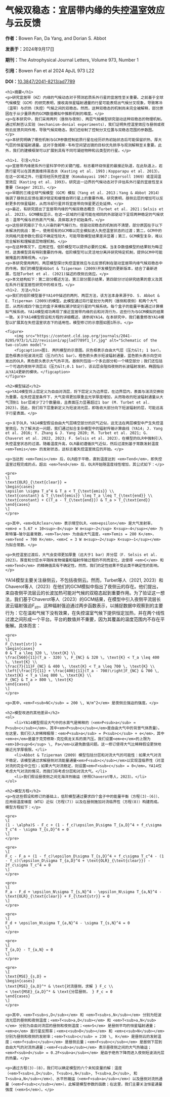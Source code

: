 <html>
<head>
    <title>Climate Bistability at the Inner Edge of the Habitable Zone</title>
</head>
<body>
    <h1>气候双稳态：宜居带内缘的失控温室效应与云反馈</h1>
    <p><strong>作者：</strong>Bowen Fan, Da Yang, and Dorian S. Abbot</p>
    <p><strong>发表于：</strong>2024年9月17日</p>
    <p><strong>期刊：</strong>The Astrophysical Journal Letters, Volume 973, Number 1</p>
    <p><strong>引用：</strong>Bowen Fan et al 2024 ApJL 973 L22</p>
    <p><strong>DOI：</strong><a href="https://doi.org/10.3847/2041-8213/ad7789" target="_blank">10.3847/2041-8213/ad7789</a></p>

    <h1>摘要</h1>
    <p>研究宜居带（HZ）内缘的气候动态对于预测岩质系外行星的宜居性至关重要。之前基于全球气候模型（GCM）的研究表明，接收高恒星辐射通量的行星可能表现出气候分叉现象，导致寒冷（温带）与炽热（失控）气候之间的双稳态。然而，这种双稳态的机制尚未完全被解释，部分原因在于从少量昂贵的GCM数值模拟中推断机制的难度。</p>
    <p>在本研究中，我们采用两列（昼侧与夜侧）、两层气候模型研究驱动这种双稳态的物理机制。通过机制否认实验（mechanism-denial experiments），我们证明失控温室效应与昼侧或夜侧云反馈共同作用，导致气候双稳态。我们还绘制了控制分叉位置与双稳态范围的参数图。</p>
    <p>本研究明确了哪些机制与GCM参数控制岩质行星在经历炽热初始状态后可能保留炽热、厚大气层的恒星辐射通量。这对于詹姆斯·韦布空间望远镜的目标优先排序与观测解释至关重要。此外，我们的建模框架可以扩展到具有不同可凝结物种和云类型的行星。</p>

    <h1>1. 引言</h1>
    <p>宜居带内缘是系外行星科学中的关键门槛，标志着环绕恒星的最接近轨道，在此轨道上，岩质行星可以在其表面维持液态水（Kasting et al. 1993；Kopparapu et al. 2013）。在这一区域之外，行星将经历失控温室（Komabayasi 1967；Ingersoll 1969）或湿润温室效应（Kasting et al. 1993）。研究这一边界的气候动态对于评估系外行星的宜居性至关重要（Seager 2013）。</p>
    <p>早期的三维全球气候模型（GCM）模拟（Yang et al. 2013；Yang & Abbot 2014）强调了昼侧云反馈在潮汐锁定和缓慢自转行星上的重要作用。研究表明，昼侧云层的增加可以反射更多的恒星辐射，从而冷却行星并将宜居带向恒星更近处延伸。</p>
    <p>最近，有研究提出了宜居带内缘的气候双稳态概念（Turbet et al. 2021；Selsis et al. 2023）。GCM模拟显示，在这一区域的行星可能在相同的外部驱动下呈现两种稳定的气候状态：温带气候与炽热蒸汽气候，具体取决于初始条件。</p>
    <p>这些研究揭示了令人兴奋的新气候行为，但驱动双稳态的机制尚不清楚，部分原因在于以下未解决的挑战：第一，使用现有的GCM难以完全模拟进入失控温室状态的过渡；第二，GCM中的次网格尺度参数化假设不确定性较大，可能导致模型结果差异显著；第三，GCM模型复杂，难以完全解析和理解底层物理机制。</p>
    <p>在这种情况下，应用定性、低阶模型可以提供必要的见解。当复杂数值模型的结果较为晦涩时，这类模型具有特别重要的作用。低阶模型可以灵活地分离并研究特定机制，提供GCM中可能被掩盖的清晰视角。</p>
    <p>本研究使用两列、两层模型探讨失控温室效应与云反馈机制在驱动宜居带内缘气候双稳态中的作用。我们的模型是Abbot & Tziperman (2009)开发模型的更新版本，结合了最新进展，包括Turbet et al. (2021)描述的夜侧云效应。</p>
    <p>本文结构如下：第二部分概述方法，第三部分展示结果，第四部分讨论研究结果的意义及其在系外行星宜居性研究中的相关性。</p>
    <h1>2. 方法</h1>
    <p>我们的低阶模型基于YA14中描述的两列、两层方法，该方法本身来源于D. S. Abbot & E. Tziperman (2009)的模型。此模型通过将行星划分为两列（昼侧和夜侧）和两个大气层，从而形成四个独立的盒子来模拟潮汐锁定行星的气候系统。每个盒子的能量平衡通过计算模拟气候系统。YA14模型成功再现了接近宜居带内缘的云和对流行为，这些行为与GCM模拟的结果一致。关于YA14模型假设和方程的详细概述，请参阅YA14。在本研究中，我们着重修改YA14模型以扩展其在失控温室状态下的适用性。模型修订的示意图如图1所示。</p>

    <figure>
        <img src="https://content.cld.iop.org/journals/2041-8205/973/1/L22/revision1/apjlad7789f1_lr.jpg" alt="Schematic of the two-column model">
        <figcaption>图1. 两列模型的示意图。灰色框表示自由大气层（压力&lt; 1 bar）。蓝色框表示短波消光层（压力约为1 bar）。橙色箭头表示短波辐射通量，蓝色箭头表示向空间发出的OLR，黑色箭头表示大气热平流。昼侧列包括一个多云部分和一个晴空部分；我们还包括一个可选的夜侧平流层云（压力&lt;0.1 bar），该云层会阻挡夜侧的长波辐射发射。椭圆指示从YA14更新的模块。</figcaption>
    </figure>

    <h2>模型描述</h2>
    <p>YA14模型将上层定义为自由对流层，将下层定义为边界层，在边界层内，表面与湍流交换较为重要。在失控温室条件下，大气变得更加厚重且光学厚度增加，从而吸收的短波辐射通量从大气顶到1 bar层减少了2个数量级，且表面压力显著超过1 bar (M. Turbet et al. 2023)。因此，我们将下层重新定义为短波消光层，即吸收大部分向下短波辐射的层，可能远高于行星表面。</p>

    <p>关于OLR，YA14模型假设自由大气层晴空部分的灰气近似，这无法在两层模型中产生失控温室效应。为了解决这一问题，我们通过拟合复杂模型中的辐射传输计算曲线（YA14; J. Yang et al. 2016; Y. Zhang & J. Yang 2020; M. Turbet et al. 2021; G. Chaverot et al. 2022, 2023; F. Selsis et al. 2023），在模型的OLR中强制引入失控温室状态的过渡。随着温度升高，OLR最初遵循灰气近似，然后过渡到基于常数发射温度 <em>Temis</em> 的发射状态，这标志着失控温室效应的开始。</p>

    <p>当达到 <em>Temis</em> 后，OLR趋于平稳，直到温度达到 <em>Tend</em>，即失控温室过程完成的点。超出 <em>Tend</em> 后，OLR开始随温度线性增加，其公式如下：</p>

    <pre>
    \[
    \text{OLR}_{\text{clear}} = 
    \begin{cases} 
    \epsilon \sigma T_a^4 & T_a < T_{\text{emis}} \\
    \text{constant} & T_{\text{emis}} \leq T_a \leq T_{\text{end}} \\
    \text{constant} + C(T_a - T_{\text{end}}) & T_a > T_{\text{end}}
    \end{cases}
    \]
    </pre>

    <p>其中，<em>OLRclear</em> 表示晴空OLR，<em>epsilon</em> 是大气发射率，<em>σ = 5.67 × 10<sup>−8</sup> W m<sup>−2</sup> K<sup>−4</sup></em> 为斯特藩–玻尔兹曼常数，<em>Ta</em> 为自由大气温度，<em>Temis = 280 K</em>，<em>Tend = 700 K</em>，<em>C = 3 W m<sup>−2</sup> K<sup>−1</sup></em> 为拟合常数。</p>

    <p>失控温室过渡后，大气会变得更加厚重（远大于1 bar）并分层（F. Selsis et al. 2023）。厚度和分层水平随挥发物储量和辐射传输过程的不同而变化，这使得 <em>C</em> 和 <em>Tend</em> 的精确值具有不确定性。然而，我们的定性结果不受此类不确定性的影响。</p>
  <p>YA14模型主要关注昼侧云，不包括夜侧云。然而，Turbet等人（2021, 2023）和Chaverot等人（2023）在他们的GCM模拟中指出了夜侧云的存在。他们提出，来自夜侧平流层云的长波加热可能对气候的双稳态起到重要作用。为了验证这一想法，我们基于Chaverot等人（2023）的GCM结果，在模型中引入夜侧平流层长波云辐射强迫<em>F<sub>str</sub></em>。这种辐射强迫通过两步函数表示，以捕捉数据中观察到的主要行为：它在温和气候下没有效果，在失控温室气候下提供恒定加热，并在两个线性过渡之间形成一个平台。平台的数值并不重要，因为其覆盖的温度范围内不存在平衡解。具体而言：</p>

    <pre>
    \[
    F_{\text{str}} = 
    \begin{cases} 
    0 & T_a \leq 320 \, \text{K} \\
    \frac{560}{11}(T_a - 320) \, F_{NC} & 320 \, \text{K} < T_a \leq 400 \, \text{K} \\
    \frac{7}{11}F_{NC} & 400 \, \text{K} < T_a \leq 700 \, \text{K} \\
    \left[\frac{7}{11} + \frac{400}{11}(T_a - 700)\right]F_{NC} & 700 \, \text{K} < T_a \leq 800 \, \text{K} \\
    F_{NC} & T_a > 800 \, \text{K}
    \end{cases}
    \]
    </pre>

    <p>其中，<em>F<sub>NC</sub> = 200 \, W/m^2</em> 是夜侧云强迫的强度。</p>

    <h2>模型改进的其他差异</h2>
    <ol>
        <li>YA14模型假设大气中的水蒸气是稀释的（<em>P<sub>a</sub> ≈ P<sub>c</sub></em>，其中<em>P<sub>c</sub></em>是自由大气中的背景气体质量）。在这里，我们引入非稀释极限：<em>P<sub>a</sub> = P<sub>c</sub> + e</em>，其中<em>e</em>是基于克劳修斯-克拉佩龙关系的蒸汽压。我们设置<em>e</em>的上限为<em>10<sup>6</sup> \, Pa</em>以避免数值问题。这一修订使得大气比稀释假设更快地接近光学厚极限。</li>
        <li>Abbot & Tziperman（2009）模型包括分层和对流大气的可能性：如果大气对流不稳定，该模型通过求解昼侧对流能量通量<em>F<sub>c</sub></em>以实现湿临界性（对湿对流的完全中立性）；如果大气对流稳定，则设置<em>F<sub>c</sub> = 0</em>。YA14仅考虑大气对流的情况，而我们将考虑分层和对流大气。</li>
        <li>我们假设昼夜侧之间无海洋热输运（参照Chaverot等人，2023）。</li>
    </ol>

    <h2>模型方程</h2>
    <p>在这些假设和修订的基础上，低阶模型通过要求四个盒子中的能量平衡（方程(3)-(6)）、应用弱温度梯度（WTG）近似（方程(7)）以及在昼侧施加对流临界性（方程(8)）构建而成。模型方程如下：</p>

    <pre>
    \[
    (1 - \alpha)S - F_c + (1 - f_c)\epsilon_D\sigma T_{a,D}^4 + f_c\sigma T_c^4 - \sigma T_{s,D}^4 = 0
    \]
    </pre>

    <pre>
    \[
    F_c - F_a + (1 - f_c)\epsilon_D\sigma T_{s,D}^4 + f_c\sigma T_c^4 - (1 - f_c)(\epsilon_D\sigma T_{a,D}^4 + \text{OLR}_{\text{clear}}) - 2f_c\sigma T_c^4 = 0
    \]
    </pre>

    <pre>
    \[
    F_a - F_d + \epsilon_N\sigma T_{s,N}^4 - \epsilon_N\sigma T_{a,N}^4 - \text{OLR}_{\text{clear}} + F_{\text{str}} = 0
    \]
    </pre>

    <pre>
    \[
    F_d + \epsilon_N\sigma T_{a,N}^4 - \sigma T_{s,N}^4 = 0
    \]
    </pre>

    <pre>
    \[
    T_{a,D} - T_{a,N} = 0
    \]
    </pre>

    <pre>
    \[
    \text{MSE}_{s,D} =
    \begin{cases} 
    \text{MSE}_{a,D}^* & \text{对流昼侧，求解 } F_c \\
    < \text{MSE}_{a,D}^* & \text{分层昼侧， } F_c = 0
    \end{cases}
    \]
    </pre>

    <p>其中，<em>T<sub>s,D</sub></em> 和 <em>T<sub>s,N</sub></em> 分别为短波消光层的昼侧和夜侧温度；<em>T<sub>a,D</sub></em> 和 <em>T<sub>a,N</sub></em> 分别为自由对流层的昼侧和夜侧温度；<em>S</em> 是昼侧平均的恒星辐射通量；<em>α</em> 是行星反照率；<em>ε<sub>D</sub></em> 和 <em>ε<sub>N</sub></em> 分别为昼侧和夜侧的发射率；<em>T<sub>c</sub> = 230 \, K</em> 是昼侧云的发射温度；<em>f<sub>c</sub></em> 是昼侧云量；<em>F<sub>c</sub></em> 是昼侧下层到自由大气的对流热通量；<em>F<sub>a</sub></em> 表示昼夜侧之间的大气热输运；<em>F<sub>d</sub> = 0.2F<sub>a</sub></em> 是由于绝热下降而进入夜侧短波消光层的热量。</p>

    <p>通过方程(3)-(8)，我们可以确定模型的六个未知变量的解：温度（<em>T<sub>s,D</sub>, T<sub>s,N</sub>, T<sub>a,D</sub>, 和 T<sub>a,N</sub></em>）、水平热输运（<em>F<sub>a</sub></em>）以及昼侧对流热通量（<em>F<sub>c</sub></em>）。此解是模型参数的函数；在这里，我们主要关注恒星通量强度（<em>S</em>）。</p>
</body>
</html>
